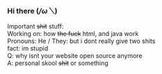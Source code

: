 ### Hi there (*/ω＼*)

Important ~~shit~~ stuff:<br>
Working on: how ~~the fuck~~ html, and java work <br>
Pronouns: He / They: but i dont really give two shits <br>
fact: im stupid <br>
Q: why isnt your website open source anymore <br>
A: personal skool ~~shit~~ or something
<!--
**Novationo/Novationo** is a ✨ _special_ ✨ repository because its `README.md` (this file) appears on your GitHub profile.

Here are some ideas to get you started:

- 🔭 I’m currently working on ...
- 🌱 I’m currently learning ...
- 👯 I’m looking to collaborate on ...
- 🤔 I’m looking for help with ...
- 💬 Ask me about ...
- 📫 How to reach me: ...
- 😄 Pronouns: ...
- ⚡ Fun fact: ...
-->
